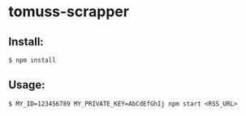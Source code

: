 # tomuss-scrapper

## Install:
```
$ npm install
```
## Usage:
```
$ MY_ID=123456789 MY_PRIVATE_KEY=AbCdEfGhIj npm start <RSS_URL>
```